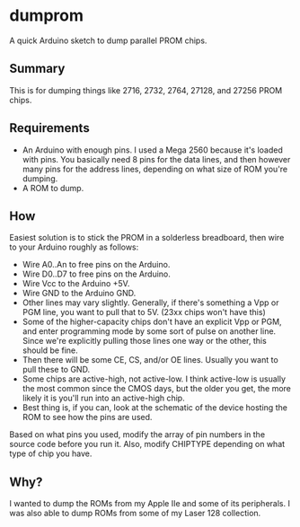 # dumprom

A quick Arduino sketch to dump parallel PROM chips.

## Summary

This is for dumping things like 2716, 2732, 2764, 27128, and 27256 PROM chips.

## Requirements

* An Arduino with enough pins. I used a Mega 2560 because it's loaded with pins. You basically need 8 pins for the data lines, and then however many pins for the address lines, depending on what size of ROM you're dumping.
* A ROM to dump.

## How

Easiest solution is to stick the PROM in a solderless breadboard, then wire to your Arduino roughly as follows:

* Wire A0..An to free pins on the Arduino.
* Wire D0..D7 to free pins on the Arduino.
* Wire Vcc to the Arduino +5V.
* Wire GND to the Arduino GND.
* Other lines may vary slightly. Generally, if there's something a Vpp or PGM line, you want to pull that to 5V. (23xx chips won't have this)
* Some of the higher-capacity chips don't have an explicit Vpp or PGM, and enter programming mode by some sort of pulse on another line. Since we're explicitly pulling those lines one way or the other, this should be fine.
* Then there will be some CE, CS, and/or OE lines. Usually you want to pull these to GND.
* Some chips are active-high, not active-low. I think active-low is usually the most common since the CMOS days, but the older you get, the more likely it is you'll run into an active-high chip.
* Best thing is, if you can, look at the schematic of the device hosting the ROM to see how the pins are used.

Based on what pins you used, modify the array of pin numbers in the source code before you run it. Also, modify CHIPTYPE depending on what type of chip you have.

## Why?

I wanted to dump the ROMs from my Apple IIe and some of its peripherals. I was also able to dump ROMs from some of my Laser 128 collection.

